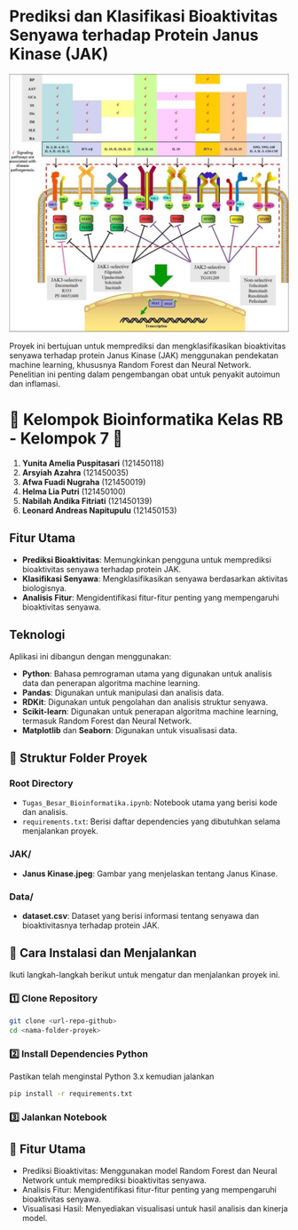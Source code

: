 # Prediksi dan Klasifikasi Bioaktivitas Senyawa terhadap Protein Janus Kinase (JAK) 

![Janus Kinase](JAK/Janus%20Kinase.jpeg)

Proyek ini bertujuan untuk memprediksi dan mengklasifikasikan bioaktivitas senyawa terhadap protein Janus Kinase (JAK) menggunakan pendekatan machine learning, khususnya Random Forest dan Neural Network. Penelitian ini penting dalam pengembangan obat untuk penyakit autoimun dan inflamasi.

# 🎉 Kelompok Bioinformatika Kelas RB - Kelompok 7 🎉

1. **Yunita Amelia Puspitasari** (121450118) 
2. **Arsyiah Azahra** (121450035) 
3. **Afwa Fuadi Nugraha** (121450019) 
4. **Helma Lia Putri** (121450100) 
5. **Nabilah Andika Fitriati** (121450139) 
6. **Leonard Andreas Napitupulu** (121450153) 

## Fitur Utama

- **Prediksi Bioaktivitas**: Memungkinkan pengguna untuk memprediksi bioaktivitas senyawa terhadap protein JAK.
- **Klasifikasi Senyawa**: Mengklasifikasikan senyawa berdasarkan aktivitas biologisnya.
- **Analisis Fitur**: Mengidentifikasi fitur-fitur penting yang mempengaruhi bioaktivitas senyawa.

## Teknologi

Aplikasi ini dibangun dengan menggunakan:

- **Python**: Bahasa pemrograman utama yang digunakan untuk analisis data dan penerapan algoritma machine learning.
- **Pandas**: Digunakan untuk manipulasi dan analisis data.
- **RDKit**: Digunakan untuk pengolahan dan analisis struktur senyawa.
- **Scikit-learn**: Digunakan untuk penerapan algoritma machine learning, termasuk Random Forest dan Neural Network.
- **Matplotlib** dan **Seaborn**: Digunakan untuk visualisasi data.

## 📁 Struktur Folder Proyek

### Root Directory
- `Tugas_Besar_Bioinformatika.ipynb`: Notebook utama yang berisi kode dan analisis.
- `requirements.txt`: Berisi daftar dependencies yang dibutuhkan selama menjalankan proyek.

### JAK/
- **Janus Kinase.jpeg**: Gambar yang menjelaskan tentang Janus Kinase.

### Data/
- **dataset.csv**: Dataset yang berisi informasi tentang senyawa dan bioaktivitasnya terhadap protein JAK.

## 🚀 Cara Instalasi dan Menjalankan

Ikuti langkah-langkah berikut untuk mengatur dan menjalankan proyek ini.

### 1️⃣ Clone Repository
```sh
git clone <url-repo-github>
cd <nama-folder-proyek>
```

### 2️⃣ Install Dependencies Python
Pastikan telah menginstal Python 3.x kemudian jalankan
```sh
pip install -r requirements.txt
```
### 3️⃣ Jalankan Notebook

## 🔧 Fitur Utama
- Prediksi Bioaktivitas: Menggunakan model Random Forest dan Neural Network untuk memprediksi bioaktivitas senyawa.
- Analisis Fitur: Mengidentifikasi fitur-fitur penting yang mempengaruhi bioaktivitas senyawa.
- Visualisasi Hasil: Menyediakan visualisasi untuk hasil analisis dan kinerja model.


